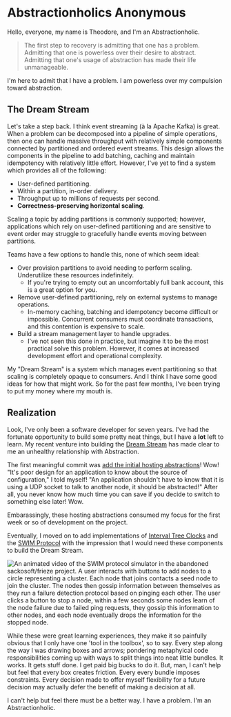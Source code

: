 # Abstractionholics Anonymous

Hello, everyone, my name is Theodore, and I'm an Abstractionholic.

> The first step to recovery is admitting that one has a problem. Admitting that one is powerless over their desire
to abstract. Admitting that one's usage of abstraction has made their life unmanageable.

I'm here to admit that I have a problem. I am powerless over my compulsion toward abstraction.

## The Dream Stream

Let's take a step back. I think event streaming (à la Apache Kafka) is great. When a problem can be decomposed into a pipeline
of simple operations, then one can handle massive throughput with relatively simple components connected by partitioned and
ordered event streams. This design allows the components in the pipeline to add batching, caching and maintain idempotency with
relatively little effort. However, I've yet to find a system which provides all of the following:

* User-defined partitioning.
* Within a partition, in-order delivery.
* Throughput up to millions of requests per second.
* **Correctness-preserving horizontal scaling**.

Scaling a topic by adding partitions is commonly supported; however, applications which rely on user-defined
partitioning and are sensitive to event order may struggle to gracefully handle events moving between partitions.

Teams have a few options to handle this, none of which seem ideal:

* Over provision partitions to avoid needing to perform scaling. Underutilize these resources indefinitely.
    - If you're trying to empty out an uncomfortably full bank account, this is a great option for you.
* Remove user-defined partitioning, rely on external systems to manage operations.
    - In-memory caching, batching and idempotency become difficult or impossible. Concurrent consumers must coordinate
    transactions, and this contention is expensive to scale.
* Build a stream management layer to handle upgrades.
    - I've not seen this done in practice, but imagine it to be the most practical solve this problem. However, it
    comes at increased development effort and operational complexity.

My "Dream Stream" is a system which manages event partitioning so that scaling is completely opaque to consumers. And I
think I have some good ideas for how that might work. So for the past few months, I've been trying to put my money where
my mouth is.

## Realization

Look, I've only been a software developer for seven years. I've had the fortunate opportunity to build some
pretty neat things, but I have a **lot** left to learn. My recent venture into building the [Dream Stream][DREAM-STREAM]
has made clear to me an unhealthy relationship with Abstraction.

The first meaningful commit was [add the initial hosting abstractions][FIRST-COMMIT]! Wow!
"It's poor design for an application to know about the source of configuration," I told myself! "An application
shouldn't have to know that it is using a UDP socket to talk to another node, it should be abstracted!"
After all, you never know how much time you can save if you decide to switch to something else later! Wow.

Embarassingly, these hosting abstractions consumed my focus for the first week or so of development on the project.

Eventually, I moved on to add implementations of [Interval Tree Clocks][ITC] and the [SWIM Protocol][SWIM] with the
impression that I would need these components to build the Dream Stream.

![An animated video of the SWIM protocol simulator in the abandoned sackosoft/frieze project. A user interacts with buttons to add nodes to a circle representing a cluster. Each node that joins contacts a seed node to join the cluster. The nodes then gossip information between themselves as they run a failure detection protocol based on pinging each other. The user clicks a button to stop a node, within a few seconds some nodes learn of the node failure due to failed ping requests, they gossip this information to other nodes, and each node eventually drops the information for the stopped node.][SWIM-DEMO]

While these were great learning experiences, they make it so painfully obvious that I only have one 'tool in the
toolbox', so to say. Every step along the way I was drawing boxes and arrows; pondering metaphyical code responsibilities
coming up with ways to split things into neat little bundles. It works. It gets stuff done. I get paid big bucks to do
it. But, man, I can't help but feel that every box creates friction. Every every bundle imposes constraints. Every
decision made to offer myself flexibility for a future decision may actually defer the benefit of making a decision at
all.

I can't help but feel there must be a better way. I have a problem. I'm an Abstractionholic.

[DREAM-STREAM]: https://github.com/sackosoft/frieze
[FIRST-COMMIT]: https://github.com/sackosoft/frieze/commit/f0a4ecb394f8438a23533cec06e4637b975d6ec3
[ITC]: https://ferd.ca/interval-tree-clocks.html
[SWIM]: https://en.wikipedia.org/wiki/SWIM_Protocol
[SWIM-DEMO]: res/swim-demo.gif

